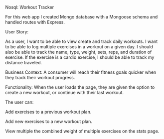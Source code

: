 Nosql: Workout Tracker

For this web app I created Mongo database with a Mongoose schema and handled routes with Express.


User Story:

As a user, I want to be able to view create and track daily workouts. I want to be able to log multiple exercises in a workout on a given day. I should also be able to track the name, type, weight, sets, reps, and duration of exercise. If the exercise is a cardio exercise, I should be able to track my distance traveled.


Business Context:
A consumer will reach their fitness goals quicker when they track their workout progress.


Functionality:
When the user loads the page, they are given the option to create a new workout, or continue with their last workout.


The user can:

Add exercises to a previous workout plan.

Add new exercises to a new workout plan.

View multiple the combined weight of multiple exercises on the stats page.
